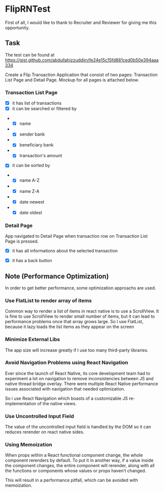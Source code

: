 # FlipRNTest

First of all, I would like to thank to Recruiter and Reviewer for giving me this opportunity.

## Task
The test can be found at https://gist.github.com/abdullahizzuddiin/fe24e15c15fd881ced0b50e394aaa334

Create a Flip Transaction Application that consist of two pages: Transaction List Page and Detail Page. Mockup for all pages is attached below.

### Transaction List Page

- [x] it has list of transactions
- [x] it can be searched or filtered by
- - [x] name
- - [x] sender bank
- - [x] beneficiary bank
- - [x] transaction's amount
- [x] it can be sorted by
- - [x] name A-Z
- - [x] name Z-A
- - [x] date newest
- - [x] date oldest

### Detail Page

App navigated to Detail Page when transaction row on Transaction List Page is pressed.

- [x] it has all informations about the selected transaction
- [x] it has a back button


## Note (Performance Optimization)

In order to get better performance, some optimization approachs are used.

### Use FlatList to render array of items

Common way to render a list of items in react native is to use a ScrollView. It is fine to use ScrollView to render small number of items, but it can lead to performance problems once that array grows large. So I use FlatList, because it lazy loads the list items as they appear on the screen

### Minimize External Libs

The app size will increase greatly if I use too many third-party libraries.

### Avoid Navigation Problems using React Navigation

Ever since the launch of React Native, its core development team had to experiment a lot on navigation to remove inconsistencies between JS and native thread bridge overlay. There were multiple React Native performance issues associated with navigation that needed optimization. 

So i use React Navigation which boasts of a customizable JS re-implementation of the native views.

### Use Uncontrolled Input Field

The value of the uncontrolled input field is handled by the DOM so it can reduces rerender on react native sides.

### Using Memoization

When props within a React functional component change, the whole component rerenders by default. To put it in another way, if a value inside the component changes, the entire component will rerender, along with all the functions or components whose values or props haven’t changed.

This will result in a performance pitfall, which can be avoided with memoization.
